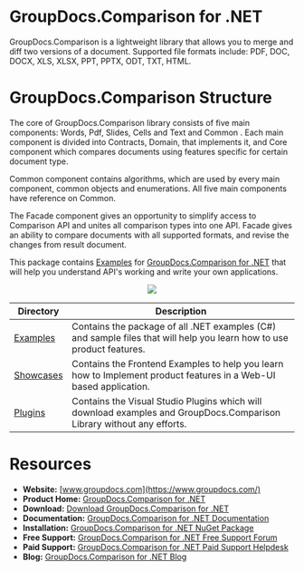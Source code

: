 # GroupDocs.Comparison for .NET

GroupDocs.Comparison is a lightweight library that allows you to merge and diff two versions of a document. Supported file formats include: PDF, DOC, DOCX, XLS, XLSX, PPT, PPTX, ODT, TXT, HTML.

# GroupDocs.Comparison Structure

The core of GroupDocs.Comparison library consists of five main components: Words, Pdf, Slides, Cells and Text and Common . Each main component is divided into Contracts, Domain, that implements it, and Core component which compares documents using features specific for certain document type.

Common component contains algorithms, which are used by every main component, common objects and enumerations. All five main components have reference on Common.
 
The Facade component gives an opportunity to simplify access to Comparison API and unites all comparison types into one API. Facade gives an ability to compare documents with all supported formats, and revise the changes from result document.

This package contains [Examples](https://github.com/groupdocs-comparison/GroupDocs.Comparison-for-.NET/tree/master/Examples) for [GroupDocs.Comparison for .NET](https://products.groupdocs.com/comparison/net) that will help you understand API's working and write your own applications.

<p align="center">

  <a title="Download complete GroupDocs.Comparison for .NET source code" href="https://codeload.github.com/groupdocs-comparison/GroupDocs.Comparison-for-.NET/zip/master">
	<img src="https://raw.github.com/AsposeExamples/java-examples-dashboard/master/images/downloadZip-Button-Large.png" />
  </a>
</p>

Directory | Description
--------- | -----------
[Examples](https://github.com/groupdocs-comparison/GroupDocs.Comparison-for-.NET/tree/master/Examples)  | Contains the package of all .NET examples (C#) and sample files that will help you learn how to use product features.
[Showcases](https://github.com/groupdocs-comparison/GroupDocs.Comparison-for-.NET/tree/master/Showcases)  | Contains the Frontend Examples to help you learn how to Implement product features in a Web-UI based application.
[Plugins](https://github.com/groupdocs-comparison/GroupDocs.Comparison-for-.NET/tree/master/Plugins)  | Contains the Visual Studio Plugins which will download examples and GroupDocs.Comparison Library without any efforts.

# Resources

+ **Website:** [www.groupdocs.com](https://www.groupdocs.com/)
+ **Product Home:** [GroupDocs.Comparison for .NET](https://products.groupdocs.com/comparison/net)
+ **Download:** [Download GroupDocs.Comparison for .NET](https://www.nuget.org/packages/GroupDocs.Comparison/)
+ **Documentation:** [GroupDocs.Comparison for .NET Documentation](https://docs.groupdocs.com/display/comparisonnet/Home)
+ **Installation:** [GroupDocs.Comparison for .NET NuGet Package](https://docs.groupdocs.com/display/comparisonnet/Home)
+ **Free Support:** [GroupDocs.Comparison for .NET Free Support Forum](https://forum.groupdocs.com/c/comparison)
+ **Paid Support:** [GroupDocs.Comparison for .NET Paid Support Helpdesk](https://helpdesk.groupdocs.com/)
+ **Blog:** [GroupDocs.Comparison for .NET Blog](https://blog.groupdocs.com/category/groupdocs-comparison-product-family/)


